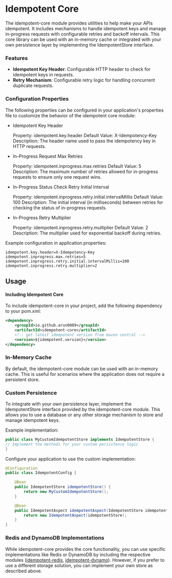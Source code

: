 # Idempotent Core
The idempotent-core module provides utilities to help make your APIs idempotent. It includes mechanisms to handle 
idempotent keys and manage in-progress requests with configurable retries and backoff intervals. This core library 
can be used with an in-memory cache or integrated with your own persistence layer by implementing the 
IdempotentStore interface.

### Features

* **Idempotent Key Header**: Configurable HTTP header to check for idempotent keys in requests.
* **Retry Mechanism**: Configurable retry logic for handling concurrent duplicate requests.

### Configuration Properties
The following properties can be configured in your application's properties file to customize the behavior of the 
idempotent core module:

* Idempotent Key Header

  	Property: idempotent.key.header
  	Default Value: X-Idempotency-Key
  	Description: The header name used to pass the idempotency key in HTTP requests.

* In-Progress Request Max Retries

  	Property: idempotent.inprogress.max.retries
  	Default Value: 5
  	Description: The maximum number of retries allowed for in-progress requests to ensure only one request wins.

* In-Progress Status Check Retry Initial Interval

  	Property: idempotent.inprogress.retry.initial.intervalMillis
  	Default Value: 100
  	Description: The initial interval (in milliseconds) between retries for checking the status of in-progress requests.

* In-Progress Retry Multiplier

  	Property: idempotent.inprogress.retry.multiplier
  	Default Value: 2
  	Description: The multiplier used for exponential backoff during retries.


Example configuration in application.properties:

```properties
idempotent.key.header=X-Idempotency-Key
idempotent.inprogress.max.retries=5
idempotent.inprogress.retry.initial.intervalMillis=100
idempotent.inprogress.retry.multiplier=2
```
## Usage

#### Including Idempotent Core

To include idempotent-core in your project, add the following dependency to your pom.xml:

```xml
<dependency>
    <groupId>io.github.arun0009</groupId>
    <artifactId>idempotent-core</artifactId>
    <!-- get latest idempotent version from maven central -->
    <version>${idempotent.version}</version>    
</dependency>
```

### In-Memory Cache

By default, the idempotent-core module can be used with an in-memory cache. This is useful for scenarios where the 
application does not require a persistent store.

### Custom Persistence
To integrate with your own persistence layer, implement the IdempotentStore interface provided by the idempotent-core module. 
This allows you to use a database or any other storage mechanism to store and manage idempotent keys.

Example implementation:

```java
public class MyCustomIdempotentStore implements IdempotentStore {
// Implement the methods for your custom persistence logic
}
```

Configure your application to use the custom implementation:

```java
@Configuration
public class IdempotentConfig {

    @Bean
    public IdempotentStore idempotentStore() {
        return new MyCustomIdempotentStore();
    }

    @Bean
    public IdempotentAspect idempotentAspect(IdempotentStore idempotentStore) {
        return new IdempotentAspect(idempotentStore);
    }
}
```

### Redis and DynamoDB Implementations
While idempotent-core provides the core functionality, you can use specific implementations like Redis or DynamoDB 
by including the respective modules ([idempotent-redis](../idempotent-redis), [idempotent-dynamo](../idempotent-dynamo)). 
However, if you prefer to use a different storage solution, you can implement your own store as described above.